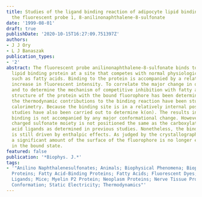 ```yaml
---
title: Studies of the ligand binding reaction of adipocyte lipid binding protein using
  the fluorescent probe 1, 8-anilinonaphthalene-8-sulfonate
date: '1999-08-01'
draft: true
publishDate: '2020-10-15T16:27:09.751397Z'
authors:
- J J Ory
- L J Banaszak
publication_types:
- '2'
abstract: The fluorescent probe anilinonaphthalene-8-sulfonate binds to adipocyte
  lipid binding protein at a site that competes with normal physiological ligands,
  such as fatty acids. Binding to the protein is accompanied by a relatively large
  increase in fluorescent intensity. To correlate the major change in optical properties
  and to determine the mechanism of competitive inhibition with fatty acids, the crystal
  structure of the protein with the bound fluorophore has been determined. In addition,
  the thermodynamic contributions to the binding reaction have been studied by titration
  calorimetry. Because the binding site is in a relatively internal position, kinetic
  studies have also been carried out to determine k(on). The results indicate that
  binding is not accompanied by any major conformational change. However, the negatively
  charged sulfonate moiety is not positioned the same as the carboxylate of fatty
  acid ligands as determined in previous studies. Nonetheless, the binding reaction
  is still driven by enthalpic effects. As judged by the crystallographic structure,
  a significant amount of the surface of the fluorophore is no longer exposed to water
  in the bound state.
featured: false
publication: '*Biophys. J.*'
tags:
- '"Anilino Naphthalenesulfonates; Animals; Biophysical Phenomena; Biophysics; Carrier
  Proteins; Fatty Acid-Binding Proteins; Fatty Acids; Fluorescent Dyes; Kinetics;
  Ligands; Mice; Myelin P2 Protein; Neoplasm Proteins; Nerve Tissue Proteins; Protein
  Conformation; Static Electricity; Thermodynamics"'
---
```


